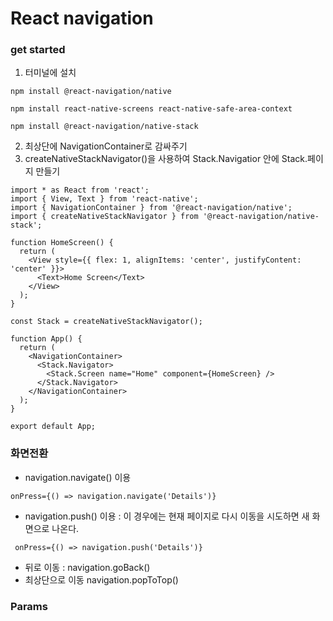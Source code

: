 # React navigation
### get started

1. 터미널에 설치

```
npm install @react-navigation/native

npm install react-native-screens react-native-safe-area-context

npm install @react-navigation/native-stack
```

2. 최상단에 NavigationContainer로 감싸주기
3. createNativeStackNavigator()을 사용하여 Stack.Navigatior 안에 Stack.페이지 만들기

```
import * as React from 'react';
import { View, Text } from 'react-native';
import { NavigationContainer } from '@react-navigation/native';
import { createNativeStackNavigator } from '@react-navigation/native-stack';

function HomeScreen() {
  return (
    <View style={{ flex: 1, alignItems: 'center', justifyContent: 'center' }}>
      <Text>Home Screen</Text>
    </View>
  );
}

const Stack = createNativeStackNavigator();

function App() {
  return (
    <NavigationContainer>
      <Stack.Navigator>
        <Stack.Screen name="Home" component={HomeScreen} />
      </Stack.Navigator>
    </NavigationContainer>
  );
}

export default App;
```

### 화면전환

- navigation.navigate() 이용

```
onPress={() => navigation.navigate('Details')}
```

- navigation.push() 이용 : 이 경우에는 현재 페이지로 다시 이동을 시도하면 새 화면으로 나온다.

```
 onPress={() => navigation.push('Details')}
```

- 뒤로 이동 : navigation.goBack()
- 최상단으로 이동 navigation.popToTop()

### Params

